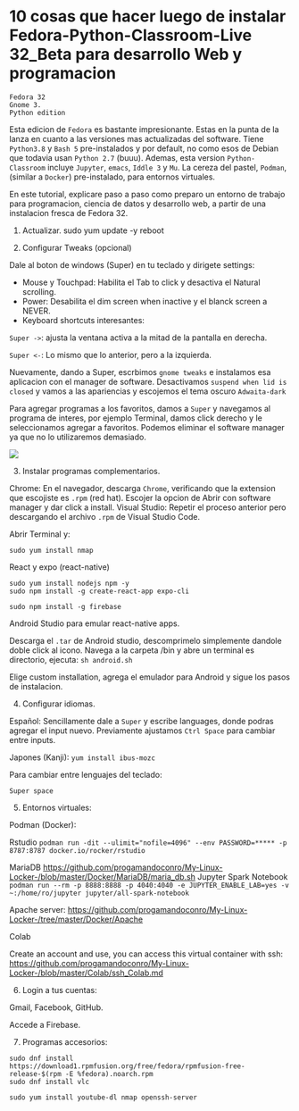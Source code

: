 # 10 cosas que hacer luego de instalar  Fedora-Python-Classroom-Live 32_Beta para desarrollo Web y programacion

```
Fedora 32 
Gnome 3.
Python edition
```


Esta edicion de ``Fedora`` es bastante impresionante. Estas en la punta de la lanza en cuanto a las versiones mas actualizadas del software. Tiene ``Python3.8`` y ``Bash 5`` pre-instalados y por default, no como esos de Debian que todavia usan ``Python 2.7`` (buuu). Ademas, esta version ``Python-Classroom`` incluye ``Jupyter``, ``emacs``, ``Iddle 3`` y ``Mu``. La cereza del pastel, ``Podman``, (similar a ``Docker``) pre-instalado, para entornos virtuales. 

En este tutorial, explicare paso a paso como preparo un entorno de trabajo para programacion, ciencia de datos y desarrollo web, a partir de una instalacion fresca de Fedora 32.

1. Actualizar.
sudo yum update -y
reboot

2. Configurar Tweaks (opcional)

Dale al boton de windows (Super) en tu teclado y dirigete settings:

* Mouse y Touchpad: Habilita el Tab to click y desactiva el Natural scrolling.
* Power: Desabilita el dim screen when inactive y el  blanck screen a NEVER.
* Keyboard shortcuts interesantes: 

``Super ->``: ajusta la ventana activa a la mitad de la pantalla en derecha.

``Super <-``: Lo mismo que lo anterior, pero a la izquierda.



Nuevamente, dando a Super, escrbimos ``gnome tweaks`` e instalamos esa aplicacion con el manager de software. Desactivamos ``suspend when lid is closed`` y vamos a las apariencias y escojemos el tema oscuro ``Adwaita-dark``

Para agregar programas a los favoritos, damos a ``Super`` y navegamos al programa de interes, por ejemplo Terminal, damos click derecho y le seleccionamos agregar a favoritos. Podemos eliminar el software manager ya que no lo utilizaremos demasiado.

<div> 

<img src="./'Screenshot from 2020-04-10 15-13-42.png'" />

</div>

3. Instalar programas complementarios.

Chrome: En el navegador, descarga ``Chrome``, verificando que la extension que escojiste es ``.rpm`` (red hat). Escojer la opcion de Abrir con software manager y dar click a install.
Visual Studio: Repetir el proceso anterior pero descargando el archivo ``.rpm`` de Visual Studio Code.

Abrir Terminal y:

```
sudo yum install nmap

```

React y expo (react-native)
```
sudo yum install nodejs npm -y
sudo npm install -g create-react-app expo-cli
```


```
sudo npm install -g firebase
```

Android Studio para emular react-native apps.

Descarga el ``.tar`` de Android studio, descomprimelo simplemente dandole doble click al icono. Navega a la carpeta /bin y abre un terminal es directorio, ejecuta:
``sh android.sh``

Elige custom installation, agrega el emulador para Android y sigue los pasos de instalacion. 

4. Configurar idiomas.

Español: Sencillamente dale a ``Super`` y escribe languages, donde podras agregar el input nuevo. Previamente ajustamos ``Ctrl Space`` para cambiar entre inputs. 

Japones (Kanji): ``yum install ibus-mozc``

Para cambiar entre lenguajes del teclado:

``Super space``

5. Entornos virtuales:

Podman (Docker): 

Rstudio ``podman run -dit --ulimit="nofile=4096" --env PASSWORD=***** -p 8787:8787 docker.io/rocker/rstudio``

MariaDB https://github.com/progamandoconro/My-Linux-Locker-/blob/master/Docker/MariaDB/maria_db.sh
Jupyter Spark Notebook ``podman run --rm -p 8888:8888 -p 4040:4040 -e JUPYTER_ENABLE_LAB=yes -v ~:/home/ro/jupyter jupyter/all-spark-notebook``

Apache server: https://github.com/progamandoconro/My-Linux-Locker-/tree/master/Docker/Apache

Colab

Create an account and use, you can access this virtual container with ssh:
https://github.com/progamandoconro/My-Linux-Locker-/blob/master/Colab/ssh_Colab.md

6. Login a tus cuentas:

Gmail, Facebook, GitHub.

Accede a Firebase.

7. Programas accesorios:

```
sudo dnf install https://download1.rpmfusion.org/free/fedora/rpmfusion-free-release-$(rpm -E %fedora).noarch.rpm
sudo dnf install vlc 
```

``sudo yum install youtube-dl nmap openssh-server``
